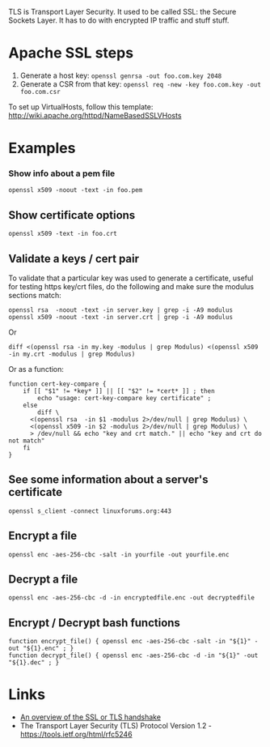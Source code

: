 TLS is Transport Layer Security. It used to be called SSL: the Secure Sockets Layer. It has to do with encrypted IP traffic and stuff stuff.

# Apache SSL steps

1. Generate a host key: `openssl genrsa -out foo.com.key 2048`
2. Generate a CSR from that key: `openssl req -new -key foo.com.key -out foo.com.csr`

To set up VirtualHosts, follow this template: <http://wiki.apache.org/httpd/NameBasedSSLVHosts>

# Examples

### Show info about a pem file

```
openssl x509 -noout -text -in foo.pem
```

## Show certificate options

```
openssl x509 -text -in foo.crt
```

## Validate a keys / cert pair

To validate that a particular key was used to generate a certificate, useful for testing https key/crt files, do the following and make sure the modulus sections match:

```
openssl rsa  -noout -text -in server.key | grep -i -A9 modulus
openssl x509 -noout -text -in server.crt | grep -i -A9 modulus
```

Or

```
diff <(openssl rsa -in my.key -modulus | grep Modulus) <(openssl x509 -in my.crt -modulus | grep Modulus)
```

Or as a function:

```
function cert-key-compare {
    if [[ "$1" != *key* ]] || [[ "$2" != *cert* ]] ; then
        echo "usage: cert-key-compare key certificate" ;
    else
        diff \
      <(openssl rsa  -in $1 -modulus 2>/dev/null | grep Modulus) \
      <(openssl x509 -in $2 -modulus 2>/dev/null | grep Modulus) \
      > /dev/null && echo "key and crt match." || echo "key and crt do not match"
    fi
}
```

## See some information about a server's certificate

```
openssl s_client -connect linuxforums.org:443
```

## Encrypt a file

```
openssl enc -aes-256-cbc -salt -in yourfile -out yourfile.enc
```

## Decrypt a file

```
openssl enc -aes-256-cbc -d -in encryptedfile.enc -out decryptedfile
```

## Encrypt / Decrypt bash functions

```
function encrypt_file() { openssl enc -aes-256-cbc -salt -in "${1}" -out "${1}.enc" ; }
function decrypt_file() { openssl enc -aes-256-cbc -d -in "${1}" -out "${1}.dec" ; }
```

# Links

- [An overview of the SSL or TLS handshake](https://www.ibm.com/support/knowledgecenter/en/SSFKSJ_7.1.0/com.ibm.mq.doc/sy10660_.htm)
- The Transport Layer Security (TLS) Protocol Version 1.2 - <https://tools.ietf.org/html/rfc5246>
